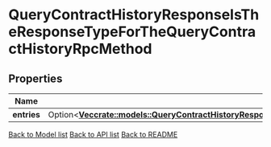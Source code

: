 # QueryContractHistoryResponseIsTheResponseTypeForTheQueryContractHistoryRpcMethod

## Properties

Name | Type | Description | Notes
------------ | ------------- | ------------- | -------------
**entries** | Option<[**Vec<crate::models::QueryContractHistoryResponseIsTheResponseTypeForTheQueryContractHistoryRpcMethodEntriesInner>**](QueryContractHistoryResponse_is_the_response_type_for_the_Query_ContractHistory_RPC_method_entries_inner.md)> |  | [optional]

[Back to Model list](../README.md#documentation-for-models) [Back to API list](../README.md#documentation-for-api-endpoints) [Back to README](../README.md)



